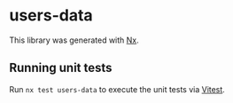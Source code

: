 # users-data

This library was generated with [Nx](https://nx.dev).

## Running unit tests

Run `nx test users-data` to execute the unit tests via [Vitest](https://vitest.dev/).
